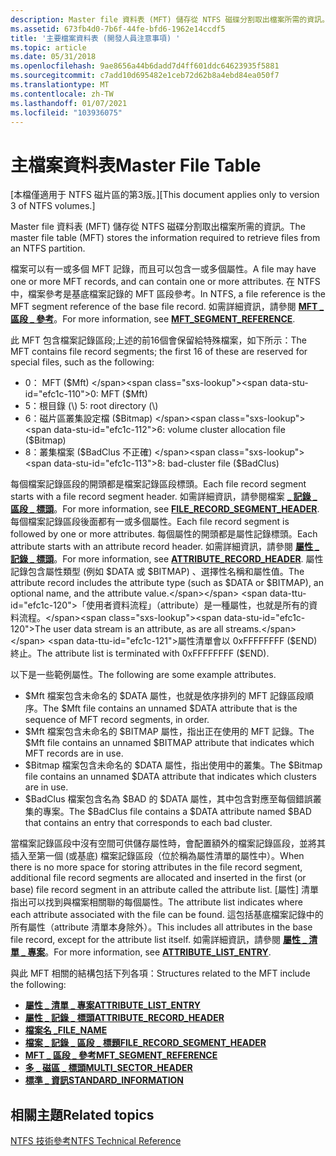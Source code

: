 ```yaml
---
description: Master file 資料表 (MFT) 儲存從 NTFS 磁碟分割取出檔案所需的資訊。
ms.assetid: 673fb4d0-7b6f-44fe-bfd6-1962e14ccdf5
title: '主要檔案資料表 (開發人員注意事項) '
ms.topic: article
ms.date: 05/31/2018
ms.openlocfilehash: 9ae8656a44b6dadd7d4ff601ddc64623935f5881
ms.sourcegitcommit: c7add10d695482e1ceb72d62b8a4ebd84ea050f7
ms.translationtype: MT
ms.contentlocale: zh-TW
ms.lasthandoff: 01/07/2021
ms.locfileid: "103936075"
---
```

# <a name="master-file-table"></a><span data-ttu-id="efc1c-103">主檔案資料表</span><span class="sxs-lookup"><span data-stu-id="efc1c-103">Master File Table</span></span>

<span data-ttu-id="efc1c-104">\[本檔僅適用于 NTFS 磁片區的第3版。\]</span><span class="sxs-lookup"><span data-stu-id="efc1c-104">\[This document applies only to version 3 of NTFS volumes.\]</span></span>

<span data-ttu-id="efc1c-105">Master file 資料表 (MFT) 儲存從 NTFS 磁碟分割取出檔案所需的資訊。</span><span class="sxs-lookup"><span data-stu-id="efc1c-105">The master file table (MFT) stores the information required to retrieve files from an NTFS partition.</span></span>

<span data-ttu-id="efc1c-106">檔案可以有一或多個 MFT 記錄，而且可以包含一或多個屬性。</span><span class="sxs-lookup"><span data-stu-id="efc1c-106">A file may have one or more MFT records, and can contain one or more attributes.</span></span> <span data-ttu-id="efc1c-107">在 NTFS 中，檔案參考是基底檔案記錄的 MFT 區段參考。</span><span class="sxs-lookup"><span data-stu-id="efc1c-107">In NTFS, a file reference is the MFT segment reference of the base file record.</span></span> <span data-ttu-id="efc1c-108">如需詳細資訊，請參閱 [**MFT \_ 區段 \_ 參考**](mft-segment-reference.md)。</span><span class="sxs-lookup"><span data-stu-id="efc1c-108">For more information, see [**MFT\_SEGMENT\_REFERENCE**](mft-segment-reference.md).</span></span>

<span data-ttu-id="efc1c-109">此 MFT 包含檔案記錄區段;上述的前16個會保留給特殊檔案，如下所示：</span><span class="sxs-lookup"><span data-stu-id="efc1c-109">The MFT contains file record segments; the first 16 of these are reserved for special files, such as the following:</span></span>

-   <span data-ttu-id="efc1c-110">0： MFT ($Mft) </span><span class="sxs-lookup"><span data-stu-id="efc1c-110">0: MFT ($Mft)</span></span>
-   <span data-ttu-id="efc1c-111">5：根目錄 (\\) </span><span class="sxs-lookup"><span data-stu-id="efc1c-111">5: root directory (\\)</span></span>
-   <span data-ttu-id="efc1c-112">6：磁片區叢集設定檔 ($Bitmap) </span><span class="sxs-lookup"><span data-stu-id="efc1c-112">6: volume cluster allocation file ($Bitmap)</span></span>
-   <span data-ttu-id="efc1c-113">8：叢集檔案 ($BadClus 不正確) </span><span class="sxs-lookup"><span data-stu-id="efc1c-113">8: bad-cluster file ($BadClus)</span></span>

<span data-ttu-id="efc1c-114">每個檔案記錄區段的開頭都是檔案記錄區段標頭。</span><span class="sxs-lookup"><span data-stu-id="efc1c-114">Each file record segment starts with a file record segment header.</span></span> <span data-ttu-id="efc1c-115">如需詳細資訊，請參閱檔案 [**\_ 記錄 \_ 區段 \_ 標頭**](file-record-segment-header.md)。</span><span class="sxs-lookup"><span data-stu-id="efc1c-115">For more information, see [**FILE\_RECORD\_SEGMENT\_HEADER**](file-record-segment-header.md).</span></span> <span data-ttu-id="efc1c-116">每個檔案記錄區段後面都有一或多個屬性。</span><span class="sxs-lookup"><span data-stu-id="efc1c-116">Each file record segment is followed by one or more attributes.</span></span> <span data-ttu-id="efc1c-117">每個屬性的開頭都是屬性記錄標頭。</span><span class="sxs-lookup"><span data-stu-id="efc1c-117">Each attribute starts with an attribute record header.</span></span> <span data-ttu-id="efc1c-118">如需詳細資訊，請參閱 [**屬性 \_ 記錄 \_ 標頭**](attribute-record-header.md)。</span><span class="sxs-lookup"><span data-stu-id="efc1c-118">For more information, see [**ATTRIBUTE\_RECORD\_HEADER**](attribute-record-header.md).</span></span> <span data-ttu-id="efc1c-119">屬性記錄包含屬性類型 (例如 $DATA 或 $BITMAP) 、選擇性名稱和屬性值。</span><span class="sxs-lookup"><span data-stu-id="efc1c-119">The attribute record includes the attribute type (such as $DATA or $BITMAP), an optional name, and the attribute value.</span></span> <span data-ttu-id="efc1c-120">「使用者資料流程」（attribute）是一種屬性，也就是所有的資料流程。</span><span class="sxs-lookup"><span data-stu-id="efc1c-120">The user data stream is an attribute, as are all streams.</span></span> <span data-ttu-id="efc1c-121">屬性清單會以 0xFFFFFFFF ($END) 終止。</span><span class="sxs-lookup"><span data-stu-id="efc1c-121">The attribute list is terminated with 0xFFFFFFFF ($END).</span></span>

<span data-ttu-id="efc1c-122">以下是一些範例屬性。</span><span class="sxs-lookup"><span data-stu-id="efc1c-122">The following are some example attributes.</span></span>

-   <span data-ttu-id="efc1c-123">$Mft 檔案包含未命名的 $DATA 屬性，也就是依序排列的 MFT 記錄區段順序。</span><span class="sxs-lookup"><span data-stu-id="efc1c-123">The $Mft file contains an unnamed $DATA attribute that is the sequence of MFT record segments, in order.</span></span>
-   <span data-ttu-id="efc1c-124">$Mft 檔案包含未命名的 $BITMAP 屬性，指出正在使用的 MFT 記錄。</span><span class="sxs-lookup"><span data-stu-id="efc1c-124">The $Mft file contains an unnamed $BITMAP attribute that indicates which MFT records are in use.</span></span>
-   <span data-ttu-id="efc1c-125">$Bitmap 檔案包含未命名的 $DATA 屬性，指出使用中的叢集。</span><span class="sxs-lookup"><span data-stu-id="efc1c-125">The $Bitmap file contains an unnamed $DATA attribute that indicates which clusters are in use.</span></span>
-   <span data-ttu-id="efc1c-126">$BadClus 檔案包含名為 $BAD 的 $DATA 屬性，其中包含對應至每個錯誤叢集的專案。</span><span class="sxs-lookup"><span data-stu-id="efc1c-126">The $BadClus file contains a $DATA attribute named $BAD that contains an entry that corresponds to each bad cluster.</span></span>

<span data-ttu-id="efc1c-127">當檔案記錄區段中沒有空間可供儲存屬性時，會配置額外的檔案記錄區段，並將其插入至第一個 (或基底) 檔案記錄區段（位於稱為屬性清單的屬性中）。</span><span class="sxs-lookup"><span data-stu-id="efc1c-127">When there is no more space for storing attributes in the file record segment, additional file record segments are allocated and inserted in the first (or base) file record segment in an attribute called the attribute list.</span></span> <span data-ttu-id="efc1c-128">[屬性] 清單指出可以找到與檔案相關聯的每個屬性。</span><span class="sxs-lookup"><span data-stu-id="efc1c-128">The attribute list indicates where each attribute associated with the file can be found.</span></span> <span data-ttu-id="efc1c-129">這包括基底檔案記錄中的所有屬性（attribute 清單本身除外）。</span><span class="sxs-lookup"><span data-stu-id="efc1c-129">This includes all attributes in the base file record, except for the attribute list itself.</span></span> <span data-ttu-id="efc1c-130">如需詳細資訊，請參閱 [**屬性 \_ 清單 \_ 專案**](attribute-list-entry.md)。</span><span class="sxs-lookup"><span data-stu-id="efc1c-130">For more information, see [**ATTRIBUTE\_LIST\_ENTRY**](attribute-list-entry.md).</span></span>

<span data-ttu-id="efc1c-131">與此 MFT 相關的結構包括下列各項：</span><span class="sxs-lookup"><span data-stu-id="efc1c-131">Structures related to the MFT include the following:</span></span>

-   [<span data-ttu-id="efc1c-132">**屬性 \_ 清單 \_ 專案**</span><span class="sxs-lookup"><span data-stu-id="efc1c-132">**ATTRIBUTE\_LIST\_ENTRY**</span></span>](attribute-list-entry.md)
-   [<span data-ttu-id="efc1c-133">**屬性 \_ 記錄 \_ 標頭**</span><span class="sxs-lookup"><span data-stu-id="efc1c-133">**ATTRIBUTE\_RECORD\_HEADER**</span></span>](attribute-record-header.md)
-   [<span data-ttu-id="efc1c-134">**檔案名 \_**</span><span class="sxs-lookup"><span data-stu-id="efc1c-134">**FILE\_NAME**</span></span>](file-name.md)
-   [<span data-ttu-id="efc1c-135">**檔案 \_ 記錄 \_ 區段 \_ 標題**</span><span class="sxs-lookup"><span data-stu-id="efc1c-135">**FILE\_RECORD\_SEGMENT\_HEADER**</span></span>](file-record-segment-header.md)
-   [<span data-ttu-id="efc1c-136">**MFT \_ 區段 \_ 參考**</span><span class="sxs-lookup"><span data-stu-id="efc1c-136">**MFT\_SEGMENT\_REFERENCE**</span></span>](mft-segment-reference.md)
-   [<span data-ttu-id="efc1c-137">**多 \_ 磁區 \_ 標頭**</span><span class="sxs-lookup"><span data-stu-id="efc1c-137">**MULTI\_SECTOR\_HEADER**</span></span>](multi-sector-header.md)
-   [<span data-ttu-id="efc1c-138">**標準 \_ 資訊**</span><span class="sxs-lookup"><span data-stu-id="efc1c-138">**STANDARD\_INFORMATION**</span></span>](standard-information.md)

## <a name="related-topics"></a><span data-ttu-id="efc1c-139">相關主題</span><span class="sxs-lookup"><span data-stu-id="efc1c-139">Related topics</span></span>

<dl> <dt>

<span data-ttu-id="efc1c-140">[NTFS 技術參考](/previous-versions/windows/it-pro/windows-server-2003/cc758691(v=ws.10))</span><span class="sxs-lookup"><span data-stu-id="efc1c-140">[NTFS Technical Reference](/previous-versions/windows/it-pro/windows-server-2003/cc758691(v=ws.10))</span></span>
</dt> </dl>

 

 
